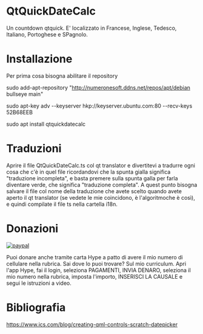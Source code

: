 # QtQuickDateCalc
Un countdown qtquick. E' localizzato in Francese, Inglese, Tedesco, Italiano, Portoghese e SPagnolo.

# Installazione

Per prima cosa bisogna abilitare il repository

sudo add-apt-repository "http://numeronesoft.ddns.net/repos/apt/debian bullseye main"

sudo apt-key adv --keyserver hkp://keyserver.ubuntu.com:80 --recv-keys 52B68EEB

sudo apt install qtquickdatecalc

# Traduzioni
Aprire il file QtQuickDateCalc.ts col qt translator e divertitevi a tradurre ogni cosa che c'è in quel file ricordandovi che la spunta gialla significa "traduzione incompleta", e basta premere sulla spunta galla per farla diventare verde, che significa "traduzione completa".
A quest punto bisogna salvare il file col nome della traduzione che avete scelto quando avete aperto il qt translator (se vedete le mie coincidono, è l'algoritmoche è così), e quindi compilate il file ts nella cartella i18n.

# Donazioni

[![paypal](https://www.paypalobjects.com/it_IT/IT/i/btn/btn_donateCC_LG.gif)](https://www.paypal.com/cgi-bin/webscr?cmd=_s-xclick&hosted_button_id=H4ZHTFRCETWXG)

Puoi donare anche tramite carta Hype a patto di avere il mio numero di cellulare nella rubrica. Sai dove lo puoi trovare? Sul mio curriculum.
Apri l'app Hype, fai il login, seleziona PAGAMENTI, INVIA DENARO, seleziona il mio numero nella rubrica, imposta l'importo, INSERISCI LA CAUSALE e segui le istruzioni a video.

# Bibliografia
https://www.ics.com/blog/creating-qml-controls-scratch-datepicker
